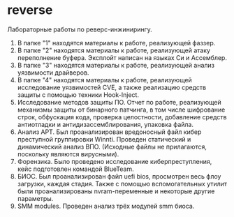 # reverse

Лабораторные работы по реверс-инжинирингу.

1. В папке "1" находятся материалы к работе, реализующей фаззер.
2. В папке "2" находятся материалы к работе, реализующей атаку переполнение буфера. Эксплойт написан на языках Си и Ассемблер.
3. В папке "3" находятся материалы к работе, реализующей анализ уязвимости драйверов.
4. В папке "4" находятся материалы к работе, реализующей исследование уязвимостей CVE, а также реализацию средств защиты с помощью техники Hook-Inject.
5. Исследование методов защиты ПО. Отчет по работе, реализующей механизмы защиты от бинарного патчинга, в том числе шифрование строк, обфускация кода, проверка целостности, добавление средств антиотладки и антидизассемблирования, упаковка файла.
6. Анализ АРТ. Был проанализирован вредоносный файл кибер преступной группировки Winnti. Проведен статический и динамический анализ ВПО. (Исходные файлы не прилагаются, поскольку являются вирусными).
7. Форензика. Было проведено исследование киберпреступления, кейс подготовлен командой BlueTeam.
8. БИОС. Был проанализирован файл uefi bios, просмотрен весь флоу загрузки, каждая стадия. Также с помощью вспомогательных утилит были проанализированы nvram-переменные и некоторые другие параметры.
9. SMM modules. Проведен анализ трёх модулей smm биоса.
